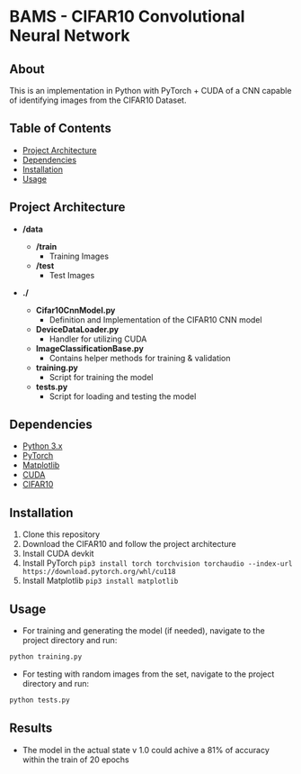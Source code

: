 # BAMS - CIFAR10 Convolutional Neural Network

## About

This is an implementation in Python with PyTorch + CUDA of a CNN capable of identifying images from the CIFAR10 Dataset.

## Table of Contents

- [Project Architecture](#project-architecture)
- [Dependencies](#dependencies)
- [Installation](#installation)
- [Usage](#usage)

## Project Architecture

- **/data**
  - **/train**
    - Training Images
  - **/test**
    - Test Images

- **./**
  - **Cifar10CnnModel.py**
    - Definition and Implementation of the CIFAR10 CNN model
  - **DeviceDataLoader.py**
    - Handler for utilizing CUDA
  - **ImageClassificationBase.py**
    - Contains helper methods for training & validation
  - **training.py**
    - Script for training the model
  - **tests.py**
    - Script for loading and testing the model

## Dependencies

- [Python 3.x](https://www.python.org/)
- [PyTorch](https://pytorch.org/)
- [Matplotlib](https://matplotlib.org/)
- [CUDA](https://developer.nvidia.com/cuda-toolkit)
- [CIFAR10](https://www.cs.toronto.edu/~kriz/cifar.html)

## Installation

1. Clone this repository
2. Download the CIFAR10 and follow the project architecture
3. Install CUDA devkit
4. Install PyTorch `pip3 install torch torchvision torchaudio --index-url https://download.pytorch.org/whl/cu118`
5. Install Matplotlib `pip3 install matplotlib`

## Usage

- For training and generating the model (if needed), navigate to the project directory and run:
```bash
python training.py
```
- For testing with random images from the set, navigate to the project directory and run:
```bash
python tests.py 
```

## Results

- The model in the actual state v 1.0 could achive a 81% of accuracy within the train of 20 epochs